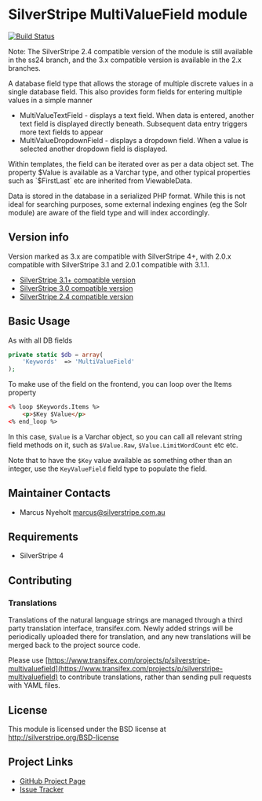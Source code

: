 # SilverStripe MultiValueField module

[![Build Status](https://travis-ci.org/silverstripe-australia/silverstripe-multivaluefield.svg?branch=master)](https://travis-ci.org/silverstripe-australia/silverstripe-multivaluefield)

Note: The SilverStripe 2.4 compatible version of the module is still available
in the ss24 branch, and the 3.x compatible version is available in the 2.x branches.

A database field type that allows the storage of multiple discrete values in
a single database field. This also provides form fields for entering multiple
values in a simple manner

* MultiValueTextField - displays a text field. When data is entered, another
  text field is displayed directly beneath. Subsequent data entry triggers
  more text fields to appear
* MultiValueDropdownField - displays a dropdown field. When a value is selected
  another dropdown field is displayed.

Within templates, the field can be iterated over as per a data object set.
The property $Value is available as a Varchar type, and other typical
properties such as `$FirstLast` etc are inherited from ViewableData.

Data is stored in the database in a serialized PHP format. While this is not
ideal for searching purposes, some external indexing engines (eg the Solr
module) are aware of the field type and will index accordingly.

## Version info

Version marked as 3.x are compatible with SilverStripe 4+, with 2.0.x compatible with SilverStripe 3.1 and
2.0.1 compatible with 3.1.1.

* [SilverStripe 3.1+ compatible version](https://github.com/silverstripe-australia/silverstripe-multivaluefield/tree/2.3)
* [SilverStripe 3.0 compatible version](https://github.com/silverstripe-australia/silverstripe-multivaluefield/tree/1.0)
* [SilverStripe 2.4 compatible version](https://github.com/silverstripe-australia/silverstripe-multivaluefield/tree/ss24)


## Basic Usage

As with all DB fields

```php
private static $db = array(
    'Keywords'  => 'MultiValueField'
);
```

To make use of the field on the frontend, you can loop over the Items property

```html
<% loop $Keywords.Items %>
    <p>$Key $Value</p>
<% end_loop %>
```

In this case, `$Value` is a Varchar object, so you can call all relevant string field methods on it, such as `$Value.Raw`, `$Value.LimitWordCount` etc etc.

Note that to have the `$Key` value available as something other than an integer, use the `KeyValueField` field type to populate the field.


## Maintainer Contacts

* Marcus Nyeholt <marcus@silverstripe.com.au>

## Requirements

* SilverStripe 4

## Contributing

### Translations

Translations of the natural language strings are managed through a third party translation interface, transifex.com. Newly added strings will be periodically uploaded there for translation, and any new translations will be merged back to the project source code.

Please use [https://www.transifex.com/projects/p/silverstripe-multivaluefield](https://www.transifex.com/projects/p/silverstripe-multivaluefield) to contribute translations, rather than sending pull requests with YAML files.

## License

This module is licensed under the BSD license at http://silverstripe.org/BSD-license

## Project Links
* [GitHub Project Page](https://github.com/silverstripe-australia/silverstripe-multivaluefield)
* [Issue Tracker](https://github.com/silverstripe-australia/silverstripe-multivaluefield/issues)


